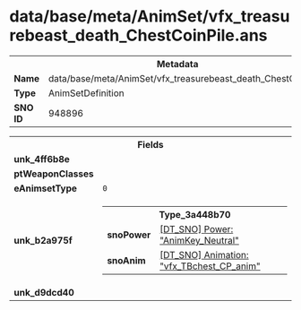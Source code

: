 <h1>data/base/meta/AnimSet/vfx_treasurebeast_death_ChestCoinPile.ans</h1><table><tr><th colspan="100%">Metadata</th></tr><tr><td><b>Name</b></td><td>data/base/meta/AnimSet/vfx_treasurebeast_death_ChestCoinPile.ans</td></tr><tr><td><b>Type</b></td><td>AnimSetDefinition</td></tr><tr><td><b>SNO ID</b></td><td>948896</td></tr></table>

<table><tr><th colspan="100%">Fields</th></tr><tr><td><b>unk_4ff6b8e</b></td><td></td></tr><tr><td><b>ptWeaponClasses</b></td><td></td></tr><tr><td><b>eAnimsetType</b></td><td><code>0</code></td></tr><tr><td><b>unk_b2a975f</b></td><td><table><tr><th colspan="100%">Type_3a448b70</th></tr><tr><td><b>snoPower</b></td><td><a href="..\Power\AnimKey_Neutral.pow.md">[DT_SNO] Power: "AnimKey_Neutral"</a></td></tr><tr><td><b>snoAnim</b></td><td><a href="..\Anim\vfx_TBchest_CP_anim.ani.md">[DT_SNO] Animation: "vfx_TBchest_CP_anim"</a></td></tr></table>


</td></tr><tr><td><b>unk_d9dcd40</b></td><td></td></tr></table>

